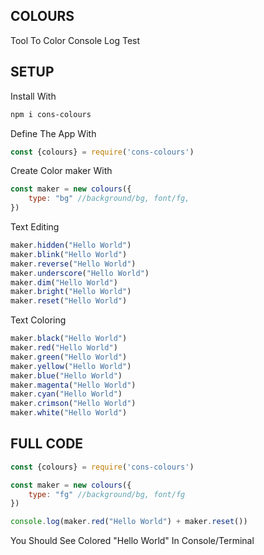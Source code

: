## COLOURS
Tool To Color Console Log Test

## SETUP

Install With
```bash
npm i cons-colours
```

Define The App With
```js
const {colours} = require('cons-colours')
```
Create Color maker With
```js
const maker = new colours({
	type: "bg" //background/bg, font/fg, 
})
```

Text Editing
```js
maker.hidden("Hello World")
maker.blink("Hello World")
maker.reverse("Hello World")
maker.underscore("Hello World")
maker.dim("Hello World")
maker.bright("Hello World")
maker.reset("Hello World")
```
Text Coloring
```js
maker.black("Hello World")
maker.red("Hello World")
maker.green("Hello World")
maker.yellow("Hello World")
maker.blue("Hello World")
maker.magenta("Hello World")
maker.cyan("Hello World")
maker.crimson("Hello World")
maker.white("Hello World")
```

## FULL CODE
```js
const {colours} = require('cons-colours')

const maker = new colours({
	type: "fg" //background/bg, font/fg
})

console.log(maker.red("Hello World") + maker.reset())
```

You Should See Colored "Hello World" In Console/Terminal